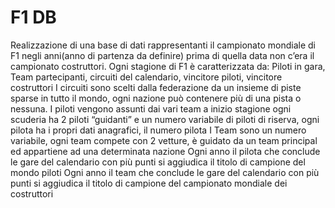 # F1 DB

Realizzazione di una base di dati rappresentanti il campionato mondiale di F1 negli anni(anno di partenza da definire) prima di quella data non c’era il campionato costruttori.
Ogni stagione di F1 è caratterizzata da: Piloti in gara, Team partecipanti, circuiti del calendario, vincitore piloti, vincitore costruttori
I circuiti sono scelti dalla federazione da un insieme di piste sparse in tutto il mondo, ogni nazione può contenere più di una pista o nessuna.
I piloti vengono assunti dai vari team a inizio stagione ogni scuderia ha 2 piloti “guidanti” e un numero variabile di piloti di riserva, ogni pilota ha i propri dati anagrafici, il numero pilota
I Team sono un numero variabile, ogni team compete con 2 vetture, è guidato da un team principal ed appartiene ad una determinata nazione
Ogni anno il pilota che conclude le gare del calendario con più punti si aggiudica il titolo di campione del mondo piloti
Ogni anno il team che conclude le gare del calendario con più punti si aggiudica il titolo di campione del campionato mondiale dei costruttori
